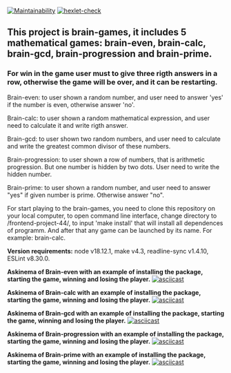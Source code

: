 [![Maintainability](https://api.codeclimate.com/v1/badges/a079a85b16e9912d922e/maintainability)](https://codeclimate.com/github/Bobronaud/frontend-project-44/maintainability)
[![hexlet-check](https://github.com/Bobronaud/frontend-project-44/actions/workflows/hexlet-check.yml/badge.svg)](https://github.com/Bobronaud/frontend-project-44/actions/workflows/hexlet-check.yml)

## This project is brain-games, it includes 5 mathematical games: brain-even, brain-calc, brain-gcd, brain-progression and brain-prime.

### For win in the game user must to give three rigth answers in a row, otherwise the game will be over, and it can be restarting.

Brain-even: to user shown a random number, and user need to answer 'yes' if the number is even, otherwise answer 'no'.

Brain-calc: to user shown a random mathematical expression, and user need to calculate it and write rigth answer.

Brain-gcd: to user shown two random numbers, and user need to calculate and write the greatest common divisor of these numbers.

Brain-progression: to user shown a row of numbers, that is arithmetic progression. But one number is hidden by two dots. User need to write the hidden number.

Brain-prime: to user shown a random number, and user need to answer "yes" if given number is prime. Otherwise answer "no".

For start playing to the brain-games, you need to clone this repository on your local computer, to open command line interface, change directory to /frontend-project-44/, to input 'make install' that will install all dependences of programm. And after that any game can be launched by its name. For example: brain-calc.

**Version requirements:**
node v18.12.1,
make v4.3,
readline-sync v1.4.10,
ESLint v8.30.0.

**Askinema of Brain-even with an example of installing the package, starting the game, winning and losing the player.**
[![asciicast](https://asciinema.org/a/548093.svg)](https://asciinema.org/a/548093)

**Askinema of Brain-calc with an example of installing the package, starting the game, winning and losing the player.**
[![asciicast](https://asciinema.org/a/548087.svg)](https://asciinema.org/a/548087)

**Askinema of Brain-gcd with an example of installing the package, starting the game, winning and losing the player.**
[![asciicast](https://asciinema.org/a/548126.svg)](https://asciinema.org/a/548126)

**Askinema of Brain-progression with an example of installing the package, starting the game, winning and losing the player.**
[![asciicast](https://asciinema.org/a/548738.svg)](https://asciinema.org/a/548738)

**Askinema of Brain-prime with an example of installing the package, starting the game, winning and losing the player.**
[![asciicast](https://asciinema.org/a/548862.svg)](https://asciinema.org/a/548862)
